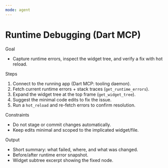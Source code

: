 ```yaml
---
mode: agent
---
```


# Runtime Debugging (Dart MCP)

Goal

- Capture runtime errors, inspect the widget tree, and verify a fix with hot reload.

Steps

1. Connect to the running app (Dart MCP: tooling daemon).
2. Fetch current runtime errors + stack traces (`get_runtime_errors`).
3. Expand the widget tree at the top frame (`get_widget_tree`).
4. Suggest the minimal code edits to fix the issue.
5. Run a `hot_reload` and re-fetch errors to confirm resolution.

Constraints

- Do not stage or commit changes automatically.
- Keep edits minimal and scoped to the implicated widget/file.

Output

- Short summary: what failed, where, and what was changed.
- Before/after runtime error snapshot.
- Widget subtree excerpt showing the fixed node.
